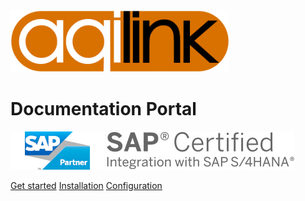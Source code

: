 <!-- _coverpage.md -->

<img src="_media/logo_aqilink.png" width="350"/>

# Documentation Portal

<img src="_media/logo_sap_partner_1.png" alt="SAP Partner" width="150"/>
<a href="https://www.sap.com/dmc/exp/2013_09_adpd/enEN/#/partners?search=aqipro&id=p:5f07cf56-d575-42ea-923b-ccf00c46ed08" target="_blank" title="Open SAP Certified Solution Directory"><img src="_media/logo_sap_certified_1.png" alt="SAP certified integration" width="300"/></a>

<!-- Hyland Nuxeo | Amazon S3 -->

[Get started](#get-started)
[Installation](installation/)
[Configuration](configuration/)